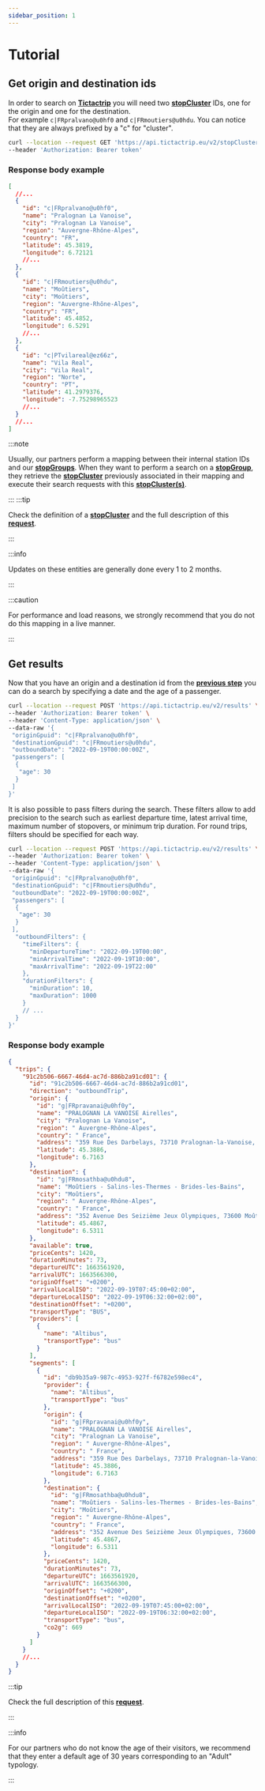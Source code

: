 ```yaml
---
sidebar_position: 1
---
```


# Tutorial

## Get origin and destination ids

In order to search on **[Tictactrip](https://www.tictactrip.eu/)** you will need two **[stopCluster](/docs/Reference/glossary#stopcluster)** IDs, one for the origin and one for the destination.  
For example `c|FRpralvano@u0hf0` and `c|FRmoutiers@u0hdu`. You can notice that they are always prefixed by a "c" for "cluster".

```bash
curl --location --request GET 'https://api.tictactrip.eu/v2/stopClusters' \
--header 'Authorization: Bearer token'
```

### Response body example

```json
[
  //...
  {
    "id": "c|FRpralvano@u0hf0",
    "name": "Pralognan La Vanoise",
    "city": "Pralognan La Vanoise",
    "region": "Auvergne-Rhône-Alpes",
    "country": "FR",
    "latitude": 45.3819,
    "longitude": 6.72121
    //...
  },
  {
    "id": "c|FRmoutiers@u0hdu",
    "name": "Moûtiers",
    "city": "Moûtiers",
    "region": "Auvergne-Rhône-Alpes",
    "country": "FR",
    "latitude": 45.4852,
    "longitude": 6.5291
    //...
  },
  {
    "id": "c|PTvilareal@ez66z",
    "name": "Vila Real",
    "city": "Vila Real",
    "region": "Norte",
    "country": "PT",
    "latitude": 41.2979376,
    "longitude": -7.75298965523
    //...
  }
  //...
]
```

:::note

Usually, our partners perform a mapping between their internal station IDs and our **[stopGroups](/docs/Reference/glossary#stopgroup)**. When they want to perform a search on a **[stopGroup](/docs/Reference/glossary#stopgroup)**, they retrieve the **[stopCluster](/docs/Reference/glossary#stopcluster)** previously associated in their mapping and execute their search requests with this **[stopCluster(s)](/docs/Reference/glossary#stopcluster)**.

:::
:::tip

Check the definition of a **[stopCluster](/docs/Reference/glossary#stopcluster)** and the full description of this **[request](/api#operation/GetAllStopClusters)**.

:::

:::info

Updates on these entities are generally done every 1 to 2 months.

:::

:::caution

For performance and load reasons, we strongly recommend that you do not do this mapping in a live manner.

:::

## Get results

Now that you have an origin and a destination id from the **[previous step](/docs/How-to-Guides/search-on-tictactrip/tutorial#get-origin-and-destination-ids)** you can do a search by specifying a date and the age of a passenger.

```bash
curl --location --request POST 'https://api.tictactrip.eu/v2/results' \
--header 'Authorization: Bearer token' \
--header 'Content-Type: application/json' \
--data-raw '{
 "originGpuid": "c|FRpralvano@u0hf0",
 "destinationGpuid": "c|FRmoutiers@u0hdu",
 "outboundDate": "2022-09-19T00:00:00Z",
 "passengers": [
  {
   "age": 30
  }
 ]
}'
```

It is also possible to pass filters during the search. These filters allow to add precision to the search such as earliest departure time, latest arrival time, maximum number of stopovers, or minimum trip duration. For round trips, filters should be specified for each way.

```bash
curl --location --request POST 'https://api.tictactrip.eu/v2/results' \
--header 'Authorization: Bearer token' \
--header 'Content-Type: application/json' \
--data-raw '{
 "originGpuid": "c|FRpralvano@u0hf0",
 "destinationGpuid": "c|FRmoutiers@u0hdu",
 "outboundDate": "2022-09-19T00:00:00Z",
 "passengers": [
  {
   "age": 30
  }
 ],
  "outboundFilters": {
    "timeFilters": {
      "minDepartureTime": "2022-09-19T00:00",
      "minArrivalTime": "2022-09-19T10:00",
      "maxArrivalTime": "2022-09-19T22:00"
    },
    "durationFilters": {
      "minDuration": 10,
      "maxDuration": 1000
    }
    // ...
  }
}'
```

### Response body example

```json
{
  "trips": {
    "91c2b506-6667-46d4-ac7d-886b2a91cd01": {
      "id": "91c2b506-6667-46d4-ac7d-886b2a91cd01",
      "direction": "outboundTrip",
      "origin": {
        "id": "g|FRpravanai@u0hf0y",
        "name": "PRALOGNAN LA VANOISE Airelles",
        "city": "Pralognan La Vanoise",
        "region": " Auvergne-Rhône-Alpes",
        "country": " France",
        "address": "359 Rue Des Darbelays, 73710 Pralognan-la-Vanoise, France",
        "latitude": 45.3886,
        "longitude": 6.7163
      },
      "destination": {
        "id": "g|FRmosathba@u0hdu8",
        "name": "Moûtiers - Salins-les-Thermes - Brides-les-Bains",
        "city": "Moûtiers",
        "region": " Auvergne-Rhône-Alpes",
        "country": " France",
        "address": "352 Avenue Des Seizième Jeux Olympiques, 73600 Moûtiers, France",
        "latitude": 45.4867,
        "longitude": 6.5311
      },
      "available": true,
      "priceCents": 1420,
      "durationMinutes": 73,
      "departureUTC": 1663561920,
      "arrivalUTC": 1663566300,
      "originOffset": "+0200",
      "arrivalLocalISO": "2022-09-19T07:45:00+02:00",
      "departureLocalISO": "2022-09-19T06:32:00+02:00",
      "destinationOffset": "+0200",
      "transportType": "BUS",
      "providers": [
        {
          "name": "Altibus",
          "transportType": "bus"
        }
      ],
      "segments": [
        {
          "id": "db9b35a9-987c-4953-927f-f6782e598ec4",
          "provider": {
            "name": "Altibus",
            "transportType": "bus"
          },
          "origin": {
            "id": "g|FRpravanai@u0hf0y",
            "name": "PRALOGNAN LA VANOISE Airelles",
            "city": "Pralognan La Vanoise",
            "region": " Auvergne-Rhône-Alpes",
            "country": " France",
            "address": "359 Rue Des Darbelays, 73710 Pralognan-la-Vanoise, France",
            "latitude": 45.3886,
            "longitude": 6.7163
          },
          "destination": {
            "id": "g|FRmosathba@u0hdu8",
            "name": "Moûtiers - Salins-les-Thermes - Brides-les-Bains",
            "city": "Moûtiers",
            "region": " Auvergne-Rhône-Alpes",
            "country": " France",
            "address": "352 Avenue Des Seizième Jeux Olympiques, 73600 Moûtiers, France",
            "latitude": 45.4867,
            "longitude": 6.5311
          },
          "priceCents": 1420,
          "durationMinutes": 73,
          "departureUTC": 1663561920,
          "arrivalUTC": 1663566300,
          "originOffset": "+0200",
          "destinationOffset": "+0200",
          "arrivalLocalISO": "2022-09-19T07:45:00+02:00",
          "departureLocalISO": "2022-09-19T06:32:00+02:00",
          "transportType": "bus",
          "co2g": 669
        }
      ]
    }
    //...
  }
}
```

:::tip

Check the full description of this **[request](/api#operation/GetResults)**.

:::

:::info

For our partners who do not know the age of their visitors, we recommend that they enter a default age of 30 years corresponding to an "Adult" typology.

:::
